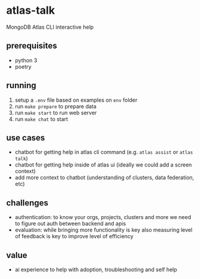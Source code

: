 # atlas-talk
MongoDB Atlas CLI interactive help

## prerequisites
- python 3
- poetry

## running

1. setup a `.env` file based on examples on `env` folder
2. run `make prepare` to prepare data
3. run `make start` to run web server
4. run `make chat` to start

## use cases

- chatbot for getting help in atlas cli command (e.g. `atlas assist` or `atlas talk`)
- chatbot for getting help inside of atlas ui (ideally we could add a screen context)
- add more context to chatbot (understanding of clusters, data federation, etc)

## challenges

- authentication: to know your orgs, projects, clusters and more we need to figure out auth between backend and apis
- evaluation: while bringing more functionality is key also measuring level of feedback is key to improve level of efficiency

## value
- ai experience to help with adoption, troubleshooting and self help
